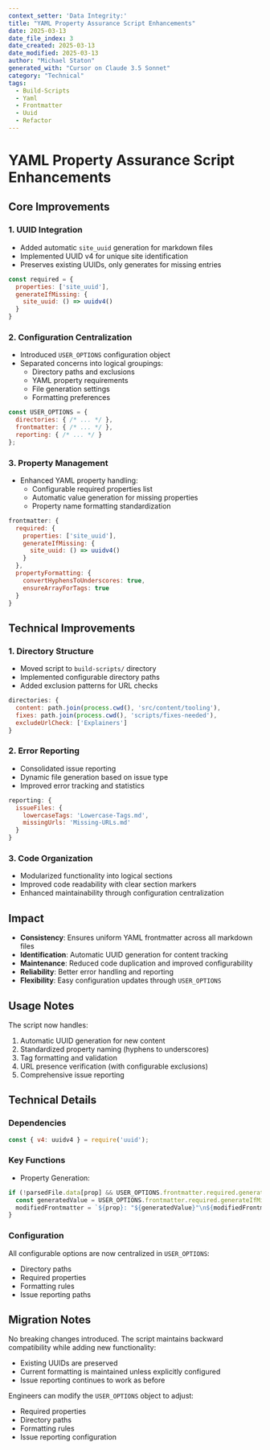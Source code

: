 ```yaml
---
context_setter: 'Data Integrity:'
title: "YAML Property Assurance Script Enhancements"
date: 2025-03-13
date_file_index: 3
date_created: 2025-03-13
date_modified: 2025-03-13
author: "Michael Staton"
generated_with: "Cursor on Claude 3.5 Sonnet"
category: "Technical"
tags:
  - Build-Scripts
  - Yaml
  - Frontmatter
  - Uuid
  - Refactor
---
```


# YAML Property Assurance Script Enhancements

## Core Improvements

### 1. UUID Integration
- Added automatic `site_uuid` generation for markdown files
- Implemented UUID v4 for unique site identification
- Preserves existing UUIDs, only generates for missing entries
```javascript
const required = {
  properties: ['site_uuid'],
  generateIfMissing: {
    site_uuid: () => uuidv4()
  }
}
```

### 2. Configuration Centralization
- Introduced `USER_OPTIONS` configuration object
- Separated concerns into logical groupings:
  - Directory paths and exclusions
  - YAML property requirements
  - File generation settings
  - Formatting preferences
```javascript
const USER_OPTIONS = {
  directories: { /* ... */ },
  frontmatter: { /* ... */ },
  reporting: { /* ... */ }
};
```

### 3. Property Management
- Enhanced YAML property handling:
  - Configurable required properties list
  - Automatic value generation for missing properties
  - Property name formatting standardization
```javascript
frontmatter: {
  required: {
    properties: ['site_uuid'],
    generateIfMissing: {
      site_uuid: () => uuidv4()
    }
  },
  propertyFormatting: {
    convertHyphensToUnderscores: true,
    ensureArrayForTags: true
  }
}
```

## Technical Improvements

### 1. Directory Structure
- Moved script to `build-scripts/` directory
- Implemented configurable directory paths
- Added exclusion patterns for URL checks
```javascript
directories: {
  content: path.join(process.cwd(), 'src/content/tooling'),
  fixes: path.join(process.cwd(), 'scripts/fixes-needed'),
  excludeUrlCheck: ['Explainers']
}
```

### 2. Error Reporting
- Consolidated issue reporting
- Dynamic file generation based on issue type
- Improved error tracking and statistics
```javascript
reporting: {
  issueFiles: {
    lowercaseTags: 'Lowercase-Tags.md',
    missingUrls: 'Missing-URLs.md'
  }
}
```

### 3. Code Organization
- Modularized functionality into logical sections
- Improved code readability with clear section markers
- Enhanced maintainability through configuration centralization

## Impact

- **Consistency**: Ensures uniform YAML frontmatter across all markdown files
- **Identification**: Automatic UUID generation for content tracking
- **Maintenance**: Reduced code duplication and improved configurability
- **Reliability**: Better error handling and reporting
- **Flexibility**: Easy configuration updates through `USER_OPTIONS`

## Usage Notes

The script now handles:
1. Automatic UUID generation for new content
2. Standardized property naming (hyphens to underscores)
3. Tag formatting and validation
4. URL presence verification (with configurable exclusions)
5. Comprehensive issue reporting

## Technical Details

### Dependencies
```javascript
const { v4: uuidv4 } = require('uuid');
```

### Key Functions
- Property Generation:
```javascript
if (!parsedFile.data[prop] && USER_OPTIONS.frontmatter.required.generateIfMissing[prop]) {
  const generatedValue = USER_OPTIONS.frontmatter.required.generateIfMissing[prop]();
  modifiedFrontmatter = `${prop}: "${generatedValue}"\n${modifiedFrontmatter}`;
}
```

### Configuration
All configurable options are now centralized in `USER_OPTIONS`:
- Directory paths
- Required properties
- Formatting rules
- Issue reporting paths

## Migration Notes

No breaking changes introduced. The script maintains backward compatibility while adding new functionality:
- Existing UUIDs are preserved
- Current formatting is maintained unless explicitly configured
- Issue reporting continues to work as before

Engineers can modify the `USER_OPTIONS` object to adjust:
- Required properties
- Directory paths
- Formatting rules
- Issue reporting configuration

